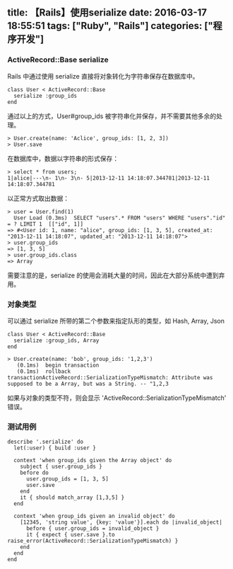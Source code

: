title: 【Rails】使用serialize
date: 2016-03-17 18:55:51
tags: ["Ruby", "Rails"]
categories: ["程序开发"]
---
### ActiveRecord::Base serialize
Rails 中通过使用 serialize 直接将对象转化为字符串保存在数据库中。

```
class User < ActiveRecord::Base
  serialize :group_ids
end
```

通过以上的方式，User#group_ids 被字符串化并保存，并不需要其他多余的处理。

```
> User.create(name: 'Aclice', group_ids: [1, 2, 3])
> User.save
```

<!-- more -->

在数据库中，数据以字符串的形式保存：

```
> select * from users;
1|alice|---\n- 1\n- 3\n- 5|2013-12-11 14:18:07.344781|2013-12-11 14:18:07.344781
```

以正常方式取出数据：

```
> user = User.find(1)
  User Load (0.3ms)  SELECT "users".* FROM "users" WHERE "users"."id" = ? LIMIT 1  [["id", 1]]
=> #<User id: 1, name: "alice", group_ids: [1, 3, 5], created_at: "2013-12-11 14:18:07", updated_at: "2013-12-11 14:18:07">
> user.group_ids
=> [1, 3, 5]
> user.group_ids.class
=> Array
```

需要注意的是，serialize 的使用会消耗大量的时间，因此在大部分系统中遭到弃用。

### 对象类型

可以通过 serialize 所带的第二个参数来指定队形的类型，如 Hash, Array, Json

```
class User < ActiveRecord::Base
  serialize :group_ids, Array
end
```

```
> User.create(name: 'bob', group_ids: '1,2,3')
   (0.1ms)  begin transaction
   (0.1ms)  rollback transactionActiveRecord::SerializationTypeMismatch: Attribute was supposed to be a Array, but was a String. -- "1,2,3
```

如果与对象的类型不符，则会显示 'ActiveRecord::SerializationTypeMismatch' 错误。

### 测试用例

```
describe '.serialize' do
  let(:user) { build :user }

  context 'when group_ids given the Array object' do
    subject { user.group_ids }
    before do
      user.group_ids = [1, 3, 5]
      user.save
    end
    it { should match_array [1,3,5] }
  end

  context 'when group_ids given an invalid object' do
    [12345, 'string value', {key: 'value'}].each do |invalid_object|
      before { user.group_ids = invalid_object }
      it { expect { user.save }.to raise_error(ActiveRecord::SerializationTypeMismatch) }
    end
  end
end
```
